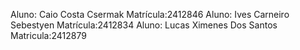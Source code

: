 Aluno: Caio Costa Csermak        Matrícula:2412846
Aluno: Ives Carneiro Sebestyen   Matrícula:2412834
Aluno: Lucas Ximenes Dos Santos  Matricula:2412879

